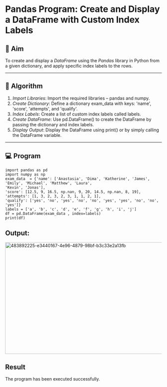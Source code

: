 # Pandas Program: Create and Display a DataFrame with Custom Index Labels

## 🎯 Aim

To create and display a *DataFrame* using the *Pandas* library in Python from a given dictionary, and apply specific index labels to the rows.

---

## 🧠 Algorithm

1. *Import Libraries*: Import the required libraries – pandas and numpy.
2. *Create Dictionary*: Define a dictionary exam_data with keys: 'name', 'score', 'attempts', and 'qualify'.
3. *Index Labels*: Create a list of custom index labels called labels.
4. *Create DataFrame*: Use pd.DataFrame() to create the DataFrame by passing the dictionary and index labels.
5. *Display Output*: Display the DataFrame using print() or by simply calling the DataFrame variable.

---

## 💻 Program
```
import pandas as pd 
import numpy as np 
exam_data  = {'name': ['Anastasia', 'Dima', 'Katherine', 'James', 'Emily', 'Michael', 'Matthew', 'Laura', 
'Kevin', 'Jonas'], 
'score': [12.5, 9, 16.5, np.nan, 9, 20, 14.5, np.nan, 8, 19], 
'attempts': [1, 3, 2, 3, 2, 3, 1, 1, 2, 1], 
'qualify': ['yes', 'no', 'yes', 'no', 'no', 'yes', 'yes', 'no', 'no', 'yes']} 
labels = ['a', 'b', 'c', 'd', 'e', 'f', 'g', 'h', 'i', 'j'] 
df = pd.DataFrame(exam_data , index=labels) 
print(df)
```
## Output:
<img width="749" height="359" alt="483892225-e3440167-4e96-4879-98bf-b3c33e2a13fb" src="https://github.com/user-attachments/assets/a2ba8ded-940b-430b-8fb2-ad75edd28297" />

## Result
The program has been executed successfully.
